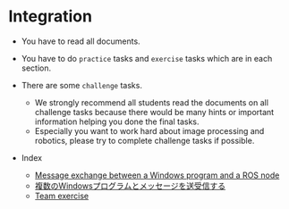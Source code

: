 # Integration

- You have to read all documents.
- You have to do `practice` tasks and `exercise` tasks which are in each section.
- There are some `challenge` tasks.
  - We strongly recommend all students read the documents on all challenge tasks because there would be many hints or important information helping you done the final tasks.
  - Especially you want to work hard about image processing and robotics, please try to complete challenge tasks if possible.

- Index
  - [Message exchange between a Windows program and a ROS node](win_single/win_single.md)
  - [複数のWindowsプログラムとメッセージを送受信する](win_multi/win_multi.md)
  - [Team exercise](team_exercise/team_exercise.md)
